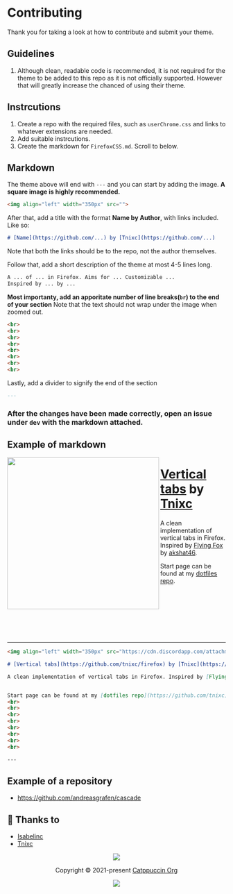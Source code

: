 # Contributing

Thank you for taking a look at how to contribute and submit your theme.

## Guidelines

1. Although clean, readable code is recommended, it is not required for the theme to be added to this repo as it is not officially supported. However that will greatly increase the chanced of using their theme.


## Instrcutions

1. Create a repo with the required files, such as `userChrome.css` and links to whatever extensions are needed.
2. Add suitable instrcutions.
3. Create the markdown for `FirefoxCSS.md`. Scroll to below.

## Markdown
The theme above will end with `---` and you can start by adding the image. **A square image is highly recommended.**

```md
<img align="left" width="350px" src="">
```

After that, add a title with the format **Name by Author**, with links included. Like so:

```md
# [Name](https://github.com/...) by [Tnixc](https://github.com/...)
```
Note that both the links should be to the repo, not the author themselves.

Follow that, add a short description of the theme at most 4-5 lines long.
```md
A ... of ... in Firefox. Aims for ... Customizable ...
Inspired by ... by ...
```

**Most importanty, add an apporitate number of line breaks(`br`) to the end of your section** Note that the text should not wrap under the image when zoomed out.
```md
<br>
<br>
<br>
<br>
<br>
<br>
<br>
<br>
```
Lastly, add a divider to signify the end of the section
```md
---
```

### After the changes have been made correctly, open an issue under `dev` with the markdown attached.


## Example of markdown

<img align="left" width="350px" src="https://cdn.discordapp.com/attachments/1030274959886532618/1030466755216277594/unknown.png">

# [Vertical tabs](https://github.com/tnixc/firefox) by [Tnixc](https://github.com/tnixc/firefox)

A clean implementation of vertical tabs in Firefox. Inspired by [Flying Fox](https://github.com/akshat46/FlyingFox) by [akshat46](https://github.com/akshat46).


Start page can be found at my [dotfiles repo](https://github.com/tnixc).
<br>
<br>
<br>
<br>
<br>
<br>
<br>
<br>

---

```md
<img align="left" width="350px" src="https://cdn.discordapp.com/attachments/1030274959886532618/1030466755216277594/unknown.png">

# [Vertical tabs](https://github.com/tnixc/firefox) by [Tnixc](https://github.com/tnixc/firefox)

A clean implementation of vertical tabs in Firefox. Inspired by [Flying Fox](https://github.com/akshat46/FlyingFox) by [akshat46](https://github.com/akshat46).


Start page can be found at my [dotfiles repo](https://github.com/tnixc).
<br>
<br>
<br>
<br>
<br>
<br>
<br>
<br>

---
```

## Example of a repository

- https://github.com/andreasgrafen/cascade

## 💝 Thanks to

- [Isabelinc](https://github.com/Isabelincorp)
- [Tnixc](https://github.com/Tnixc)
&nbsp;

<p align="center"><img src="https://raw.githubusercontent.com/catppuccin/catppuccin/main/assets/footers/gray0_ctp_on_line.svg?sanitize=true" /></p>
<p align="center">Copyright &copy; 2021-present <a href="https://github.com/catppuccin" target="_blank">Catppuccin Org</a>
<p align="center"><a href="https://github.com/catppuccin/catppuccin/blob/main/LICENSE"><img src="https://img.shields.io/static/v1.svg?style=for-the-badge&label=License&message=MIT&logoColor=d9e0ee&colorA=363a4f&colorB=b7bdf8"/></a></p>
